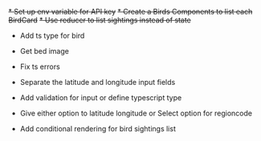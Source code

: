 ~~* Set up env variable for API key~~
~~* Create a Birds Components to list each BirdCard~~
~~* Use reducer to list sightings instead of state~~
* Add ts type for bird 
* Get bed image 
* Fix ts errors 

* Separate the latitude and longitude input fields
* Add validation for input or define typescript type
* Give either option to latitude longitude or Select option for regioncode
* Add conditional rendering for bird sightings list
